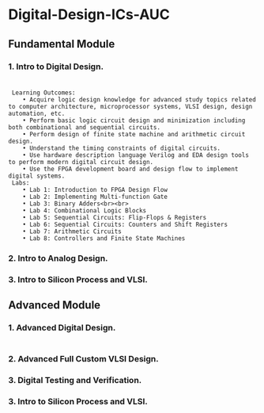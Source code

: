 #  Digital-Design-ICs-AUC
## Fundamental Module
### 1. Intro to Digital Design.<br><br>
     Learning Outcomes:
        • Acquire logic design knowledge for advanced study topics related to computer architecture, microprocessor systems, VLSI design, design automation, etc.
        • Perform basic logic circuit design and minimization including both combinational and sequential circuits.
        • Perform design of finite state machine and arithmetic circuit design.
        • Understand the timing constraints of digital circuits.
        • Use hardware description language Verilog and EDA design tools to perform modern digital circuit design.
        • Use the FPGA development board and design flow to implement digital systems.
     Labs:
        • Lab 1: Introduction to FPGA Design Flow
        • Lab 2: Implementing Multi-function Gate
        • Lab 3: Binary Adders<br><br>
        • Lab 4: Combinational Logic Blocks
        • Lab 5: Sequential Circuits: Flip-Flops & Registers
        • Lab 6: Sequential Circuits: Counters and Shift Registers
        • Lab 7: Arithmetic Circuits
        • Lab 8: Controllers and Finite State Machines
### 2. Intro to Analog Design.<b><b>

### 3. Intro to Silicon Process and VLSI.<b><b>

## Advanced Module
### 1. Advanced Digital Design.<br><br>
### 2. Advanced Full Custom VLSI Design.<b><b>
### 3. Digital Testing and Verification.<b><b>
### 3. Intro to Silicon Process and VLSI.<b><b>
